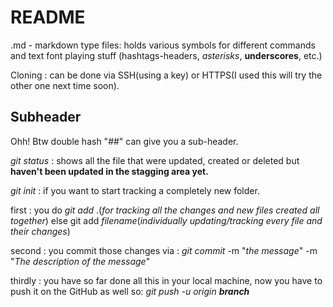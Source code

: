 # README

.md - markdown type files: holds various symbols for different commands and text font playing stuff (hashtags-headers, *asterisks*, __underscores__, etc.)

Cloning : can be done via SSH(using a key) or HTTPS(I used this will try the other one next time soon).

## Subheader

Ohh! Btw double hash "##" can give you a sub-header.

*git status* : shows all the file that were updated, created or deleted but **haven't been updated in the stagging area yet.**

*git init* : if you want to start tracking a completely new folder.

first : you do *git add* .(_for tracking all the changes and new files created all together_)
        else git add _filename_(_individually updating/tracking every file and their changes_)

second : you commit those changes via : *git commit* -m "_the message_" -m "_The description of the message_"

thirdly : you have so far done all this in your local machine, now you have to push it on the GitHub as well so: *git push -u origin __branch__*
